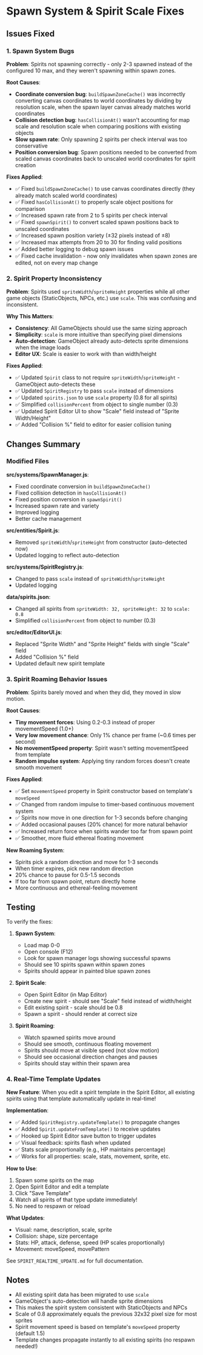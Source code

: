 # Spawn System & Spirit Scale Fixes

## Issues Fixed

### 1. Spawn System Bugs
**Problem**: Spirits not spawning correctly - only 2-3 spawned instead of the configured 10 max, and they weren't spawning within spawn zones.

**Root Causes**:
- **Coordinate conversion bug**: `buildSpawnZoneCache()` was incorrectly converting canvas coordinates to world coordinates by dividing by resolution scale, when the spawn layer canvas already matches world coordinates
- **Collision detection bug**: `hasCollisionAt()` wasn't accounting for map scale and resolution scale when comparing positions with existing objects
- **Slow spawn rate**: Only spawning 2 spirits per check interval was too conservative
- **Position conversion bug**: Spawn positions needed to be converted from scaled canvas coordinates back to unscaled world coordinates for spirit creation

**Fixes Applied**:
- ✅ Fixed `buildSpawnZoneCache()` to use canvas coordinates directly (they already match scaled world coordinates)
- ✅ Fixed `hasCollisionAt()` to properly scale object positions for comparison
- ✅ Increased spawn rate from 2 to 5 spirits per check interval
- ✅ Fixed `spawnSpirit()` to convert scaled spawn positions back to unscaled coordinates
- ✅ Increased spawn position variety (±32 pixels instead of ±8)
- ✅ Increased max attempts from 20 to 30 for finding valid positions
- ✅ Added better logging to debug spawn issues
- ✅ Fixed cache invalidation - now only invalidates when spawn zones are edited, not on every map change

### 2. Spirit Property Inconsistency
**Problem**: Spirits used `spriteWidth`/`spriteHeight` properties while all other game objects (StaticObjects, NPCs, etc.) use `scale`. This was confusing and inconsistent.

**Why This Matters**:
- **Consistency**: All GameObjects should use the same sizing approach
- **Simplicity**: `scale` is more intuitive than specifying pixel dimensions
- **Auto-detection**: GameObject already auto-detects sprite dimensions when the image loads
- **Editor UX**: Scale is easier to work with than width/height

**Fixes Applied**:
- ✅ Updated `Spirit` class to not require `spriteWidth`/`spriteHeight` - GameObject auto-detects these
- ✅ Updated `SpiritRegistry` to pass `scale` instead of dimensions
- ✅ Updated `spirits.json` to use `scale` property (0.8 for all spirits)
- ✅ Simplified `collisionPercent` from object to single number (0.3)
- ✅ Updated Spirit Editor UI to show "Scale" field instead of "Sprite Width/Height"
- ✅ Added "Collision %" field to editor for easier collision tuning

## Changes Summary

### Modified Files

**src/systems/SpawnManager.js**:
- Fixed coordinate conversion in `buildSpawnZoneCache()`
- Fixed collision detection in `hasCollisionAt()`
- Fixed position conversion in `spawnSpirit()`
- Increased spawn rate and variety
- Improved logging
- Better cache management

**src/entities/Spirit.js**:
- Removed `spriteWidth`/`spriteHeight` from constructor (auto-detected now)
- Updated logging to reflect auto-detection

**src/systems/SpiritRegistry.js**:
- Changed to pass `scale` instead of `spriteWidth`/`spriteHeight`
- Updated logging

**data/spirits.json**:
- Changed all spirits from `spriteWidth: 32, spriteHeight: 32` to `scale: 0.8`
- Simplified `collisionPercent` from object to number (0.3)

**src/editor/EditorUI.js**:
- Replaced "Sprite Width" and "Sprite Height" fields with single "Scale" field
- Added "Collision %" field
- Updated default new spirit template

### 3. Spirit Roaming Behavior Issues
**Problem**: Spirits barely moved and when they did, they moved in slow motion.

**Root Causes**:
- **Tiny movement forces**: Using 0.2-0.3 instead of proper movementSpeed (1.0+)
- **Very low movement chance**: Only 1% chance per frame (~0.6 times per second)
- **No movementSpeed property**: Spirit wasn't setting movementSpeed from template
- **Random impulse system**: Applying tiny random forces doesn't create smooth movement

**Fixes Applied**:
- ✅ Set `movementSpeed` property in Spirit constructor based on template's `moveSpeed`
- ✅ Changed from random impulse to timer-based continuous movement system
- ✅ Spirits now move in one direction for 1-3 seconds before changing
- ✅ Added occasional pauses (20% chance) for more natural behavior
- ✅ Increased return force when spirits wander too far from spawn point
- ✅ Smoother, more fluid ethereal floating movement

**New Roaming System**:
- Spirits pick a random direction and move for 1-3 seconds
- When timer expires, pick new random direction
- 20% chance to pause for 0.5-1.5 seconds
- If too far from spawn point, return directly home
- More continuous and ethereal-feeling movement

## Testing

To verify the fixes:

1. **Spawn System**:
   - Load map 0-0
   - Open console (F12)
   - Look for spawn manager logs showing successful spawns
   - Should see 10 spirits spawn within spawn zones
   - Spirits should appear in painted blue spawn zones

2. **Spirit Scale**:
   - Open Spirit Editor (in Map Editor)
   - Create new spirit - should see "Scale" field instead of width/height
   - Edit existing spirit - scale should be 0.8
   - Spawn a spirit - should render at correct size

3. **Spirit Roaming**:
   - Watch spawned spirits move around
   - Should see smooth, continuous floating movement
   - Spirits should move at visible speed (not slow motion)
   - Should see occasional direction changes and pauses
   - Spirits should stay within their spawn area

### 4. Real-Time Template Updates
**New Feature**: When you edit a spirit template in the Spirit Editor, all existing spirits using that template automatically update in real-time!

**Implementation**:
- ✅ Added `SpiritRegistry.updateTemplate()` to propagate changes
- ✅ Added `Spirit.updateFromTemplate()` to receive updates
- ✅ Hooked up Spirit Editor save button to trigger updates
- ✅ Visual feedback: spirits flash when updated
- ✅ Stats scale proportionally (e.g., HP maintains percentage)
- ✅ Works for all properties: scale, stats, movement, sprite, etc.

**How to Use**:
1. Spawn some spirits on the map
2. Open Spirit Editor and edit a template
3. Click "Save Template"
4. Watch all spirits of that type update immediately!
5. No need to respawn or reload

**What Updates**:
- Visual: name, description, scale, sprite
- Collision: shape, size percentage
- Stats: HP, attack, defense, speed (HP scales proportionally)
- Movement: moveSpeed, movePattern

See `SPIRIT_REALTIME_UPDATE.md` for full documentation.

## Notes

- All existing spirit data has been migrated to use `scale`
- GameObject's auto-detection will handle sprite dimensions
- This makes the spirit system consistent with StaticObjects and NPCs
- Scale of 0.8 approximately equals the previous 32x32 pixel size for most sprites
- Spirit movement speed is based on template's `moveSpeed` property (default 1.5)
- Template changes propagate instantly to all existing spirits (no respawn needed!)
